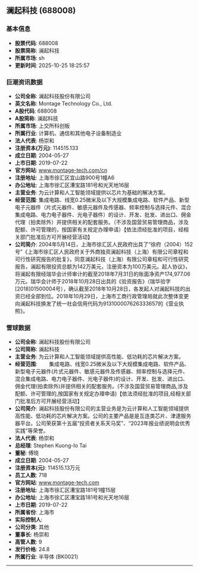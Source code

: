 ## 澜起科技 (688008)

### 基本信息

- **股票代码**: 688008
- **股票简称**: 澜起科技
- **所属市场**: sh
- **更新时间**: 2025-10-25 18:25:57

### 巨潮资讯数据

- **公司全称**: 澜起科技股份有限公司
- **英文名称**: Montage Technology Co., Ltd.
- **A股代码**: 688008
- **A股简称**: 澜起科技
- **所属市场**: 上交所科创板
- **所属行业**: 计算机、通信和其他电子设备制造业
- **法人代表**: 杨崇和
- **注册资本(万元)**: 114515.133
- **成立日期**: 2004-05-27
- **上市日期**: 2019-07-22
- **官方网站**: www.montage-tech.com/cn
- **注册地址**: 上海市徐汇区宜山路900号1幢A6
- **办公地址**: 上海市徐汇区漕宝路181号和光天地16层
- **主营业务**: 为云计算和人工智能领域提供以芯片为基础的解决方案。
- **经营范围**: 集成电路、线宽0.25微米及以下大规模集成电路、软件产品、新型电子元器件（片式元器件、敏感元器件及传感器、频率控制与选择元件、混合集成电路、电力电子器件、光电子器件）的设计、开发、批发、进出口、佣金代理（拍卖除外）并提供相关的配套服务。（不涉及国营贸易管理商品，涉及配额、许可管理的，按国家有关规定办理申请）【依法须经批准的项目，经相关部门批准后方可开展经营活动】
- **公司简介**: 2004年5月14日，上海市徐汇区人民政府出具了“徐府（2004）152号”《上海市徐汇区人民政府关于外商独资澜起科技（上海）有限公司章程和可行性研究报告的批复》，同意澜起科技（上海）有限公司章程和可行性研究报告，澜起有限投资总额为142万美元，注册资本为100万美元。起人协议》，将澜起有限经瑞华会计师审计的截至2018年7月31日的账面净资产174,977.06万元。瑞华会计师于2018年10月28日出具的《验资报告》（瑞华验字[2018]01500004号），确认截至2018年10月28日，各发起人对澜起科技的出资已经全部到位。2018年10月29日，上海市工商行政管理局就此次整体变更向澜起科技换发了统一社会信用代码为913100007626333657的《营业执照》。

### 雪球数据

- **公司全称**: 澜起科技股份有限公司
- **公司简称**: 澜起科技
- **主营业务**: 为云计算和人工智能领域提供高性能、低功耗的芯片解决方案。
- **经营范围**: 　　集成电路、线宽0.25微米及以下大规模集成电路、软件产品、新型电子元器件(片式元器件、敏感元器件及传感器、频率控制与选择元件、混合集成电路、电力电子器件、光电子器件)的设计、开发、批发、进出口、佣金代理(拍卖除外)并提供相关的配套服务。(不涉及国营贸易管理商品,涉及配额、许可管理的,按国家有关规定办理申请)【依法须经批准的项目,经相关部门批准后方可开展经营活动】
- **公司简介**: 澜起科技股份有限公司的主营业务是为云计算和人工智能领域提供高性能、低功耗的芯片解决方案。公司的主要产品是是互连类芯片、津逮服务器平台。公司荣获第十五届“投资者关系天马奖”、“2023年报业绩说明会优秀实践”等荣誉。
- **法人代表**: 杨崇和
- **总经理**: Stephen Kuong-Io Tai
- **董秘**: 傅晓
- **成立日期**: 2004-05-27
- **注册资本(元)**: 114515.13万元
- **员工人数**: 718
- **官方网站**: www.montage-tech.com
- **注册地址**: 上海市徐汇区漕宝路181号1幢15层
- **办公地址**: 上海市徐汇区漕宝路181号和光天地16层
- **上市日期**: 2019-07-22
- **所属省份**: 上海市
- **实际控制人**: 
- **公司分类**: 其他
- **董事长**: 杨崇和
- **高管人数**: 9
- **发行价格**: 24.8
- **所属行业**: 半导体 (BK0021)

---